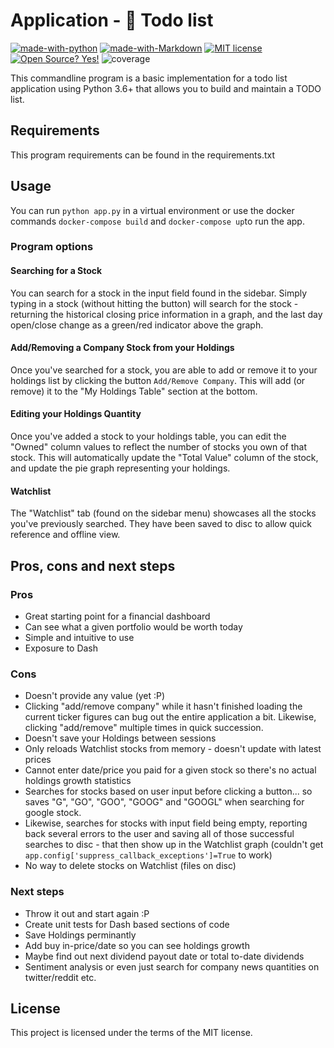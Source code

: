 # Application - 📝 Todo list

[![made-with-python](https://img.shields.io/badge/Made%20with-Python-1f425f.svg)](https://www.python.org/)
[![made-with-Markdown](https://img.shields.io/badge/Made%20with-Markdown-1f425f.svg)](http://commonmark.org)
[![MIT license](https://img.shields.io/badge/License-MIT-blue.svg)](https://lbesson.mit-license.org/)
[![Open Source? Yes!](https://badgen.net/badge/Open%20Source%20%3F/Yes%21/blue?icon=github)](https://github.com/ghandic/PyCap-TODO-CRUD)
![coverage](https://img.shields.io/badge/coverage-0%25-red)

This commandline program is a basic implementation for a todo list application using Python 3.6+ that allows you to build and maintain a TODO list.

## Requirements

This program requirements can be found in the requirements.txt

## Usage
You can run `python app.py` in a virtual environment or use the docker commands `docker-compose build` and `docker-compose up`to run the app.

### Program options

#### Searching for a Stock
You can search for a stock in the input field found in the sidebar.
Simply typing in a stock (without hitting the button) will search for the stock - returning the historical closing price information in a graph, and the last day open/close change as a green/red indicator above the graph.

#### Add/Removing a Company Stock from your Holdings
Once you've searched for a stock, you are able to add or remove it to your holdings list by clicking the button `Add/Remove Company`.
This will add (or remove) it to the "My Holdings Table" section at the bottom.

#### Editing your Holdings Quantity
Once you've added a stock to your holdings table, you can edit the "Owned" column values to reflect the number of stocks you own of that stock.
This will automatically update the "Total Value" column of the stock, and update the pie graph representing your holdings.

#### Watchlist
The "Watchlist" tab (found on the sidebar menu) showcases all the stocks you've previously searched. They have been saved to disc to allow quick reference and offline view.

## Pros, cons and next steps

### Pros

- Great starting point for a financial dashboard
- Can see what a given portfolio would be worth today
- Simple and intuitive to use
- Exposure to Dash

### Cons

- Doesn't provide any value (yet :P)
- Clicking "add/remove company" while it hasn't finished loading the current ticker figures can bug out the entire application a bit. Likewise, clicking "add/remove" multiple times in quick succession.
- Doesn't save your Holdings between sessions
- Only reloads Watchlist stocks from memory - doesn't update with latest prices
- Cannot enter date/price you paid for a given stock so there's no actual holdings growth statistics
- Searches for stocks based on user input before clicking a button... so saves "G", "GO", "GOO", "GOOG" and "GOOGL" when searching for google stock.
- Likewise, searches for stocks with input field being empty, reporting back several errors to the user and saving all of those successful searches to disc - that then show up in the Watchlist graph (couldn't get `app.config['suppress_callback_exceptions']=True` to work)
- No way to delete stocks on Watchlist (files on disc)

### Next steps

- Throw it out and start again :P
- Create unit tests for Dash based sections of code
- Save Holdings perminantly
- Add buy in-price/date so you can see holdings growth
- Maybe find out next dividend payout date or total to-date dividends
- Sentiment analysis or even just search for company news quantities on twitter/reddit etc.

## License

This project is licensed under the terms of the MIT license.
